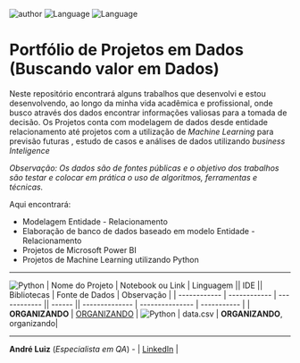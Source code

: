 ![author](https://img.shields.io/badge/Name-Andr%C3%A9%20Luiz-blue) ![Language](https://img.shields.io/badge/Languages-Python-green)
![Language](https://img.shields.io/badge/Languages-SQL-red)



# Portfólio de Projetos em Dados (Buscando valor em Dados)

Neste repositório encontrará alguns trabalhos que desenvolvi e estou desenvolvendo, ao longo da minha vida acadêmica e profissional, onde busco através dos dados encontrar informações valiosas para a tomada de decisão.
Os Projetos conta com modelagem de dados desde entidade relacionamento até projetos com a utilização de *Machine Learning* para previsão futuras , estudo de casos e análises de dados utilizando *business Inteligence*

*Observação: Os dados são de fontes públicas e o objetivo dos trabalhos são testar e colocar em prática o uso de algoritmos, ferramentas e técnicas.*

Aqui encontrará:
- Modelagem Entidade - Relacionamento
- Elaboração de banco de dados baseado em modelo Entidade - Relacionamento
- Projetos de Microsoft Power BI
- Projetos de Machine Learning utilizando Python

------------
![Python](https://img.shields.io/badge/python-3670A0?style=for-the-badge&logo=python&logoColor=ffdd54)
|    Nome do Projeto  | Notebook ou Link    | Linguagem    || IDE    || Bibliotecas    | Fonte de Dados  | Observação  | 
| ------------        | ------------        | ------------ || ------ || -------------- | --------------- | ----------- |
| **ORGANIZANDO** | [ORGANIZANDO]((https://github.com/AndreLuizMT/Portifolio-Dados)) | ![Python](https://img.shields.io/badge/python-3670A0?style=for-the-badge&logo=python&logoColor=ffdd54) | data.csv | **ORGANIZANDO**, organizando|


------------

**André Luiz** (*Especialista em QA*) - | [LinkedIn](https://www.linkedin.com/in/andreluizMT/) |
